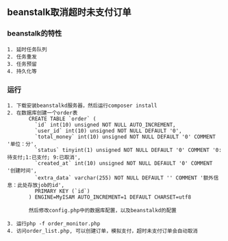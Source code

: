 ## beanstalk取消超时未支付订单

### beanstalk的特性
    1. 延时任务队列
    2. 任务重发
    3. 任务预留
    4. 持久化等
    
 ### 运行
    1. 下载安装beanstalkd服务器，然后运行composer install
    2. 在数据库创建一个order表
           CREATE TABLE `order` (
             `id` int(10) unsigned NOT NULL AUTO_INCREMENT,
             `user_id` int(10) unsigned NOT NULL DEFAULT '0',
             `total_money` int(10) unsigned NOT NULL DEFAULT '0' COMMENT '单位：分',
             `status` tinyint(1) unsigned NOT NULL DEFAULT '0' COMMENT '0:待支付;1:已支付; 9:已取消',
             `created_at` int(10) unsigned NOT NULL DEFAULT '0' COMMENT '创建时间',
             `extra_data` varchar(255) NOT NULL DEFAULT '' COMMENT '额外信息：此处存放job的id',
             PRIMARY KEY (`id`)
           ) ENGINE=MyISAM AUTO_INCREMENT=1 DEFAULT CHARSET=utf8
           
           然后修改config.php中的数据库配置，以及beanstalkd的配置
           
    3. 运行php -f order_monitor.php
    4. 访问order_list.php, 可以创建订单，模拟支付，超时未支付订单会自动取消
 
